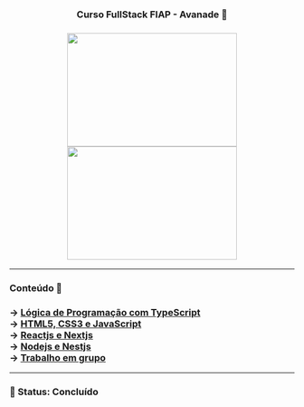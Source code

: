 <div align="center">
  <h3>Curso FullStack FIAP - Avanade 🚀<h3>
  <img src="https://user-images.githubusercontent.com/95291739/193939208-8e5cacac-f254-41dd-a9ad-e64502c6b589.png" width="300" height="200"/>
  <img src="https://image.slidesharecdn.com/thepresentationmim-180411124648/95/masters-in-microsoft-2018-blockchain-1-638.jpg?cb=1523451263" width="300" height="200"/>
</div>

<hr>
<h3>Conteúdo 📕<h3>
→ <a href="https://github.com/LucimaraSouzah/Training-FIAP/tree/main/logica">Lógica de Programação com TypeScript</a><br>
→ <a href="https://github.com/LucimaraSouzah/Training-FIAP/tree/main/web">HTML5, CSS3 e JavaScript</a><br>
→ <a href="https://github.com/LucimaraSouzah/Training-FIAP/tree/main/react">Reactjs e Nextjs</a><br>
→ <a href="https://github.com/LucimaraSouzah/Training-FIAP/tree/main/node">Nodejs e Nestjs</a><br>
→ <a href="https://github.com/LucimaraSouzah/Training-FIAP/tree/main/desafios">Trabalho em grupo</a>

<hr>
<h3>🔴 Status: Concluído <h3>
